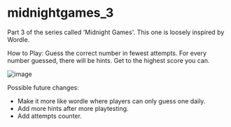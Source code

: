 # midnightgames_3

Part 3 of the series called 'Midnight Games'. This one is loosely inspired by Wordle. 

How to Play: 
Guess the correct number in fewest attempts. For every number guessed, there will be hints. Get to the highest score you can. 

![image](https://github.com/Linkhant19/midnightgames_3/assets/112969116/e63fa328-e7dc-4453-8c24-ad19b24c96c4)


Possible future changes: 
- Make it more like wordle where players can only guess one daily. 
- Add more hints after more playtesting.
- Add attempts counter. 
